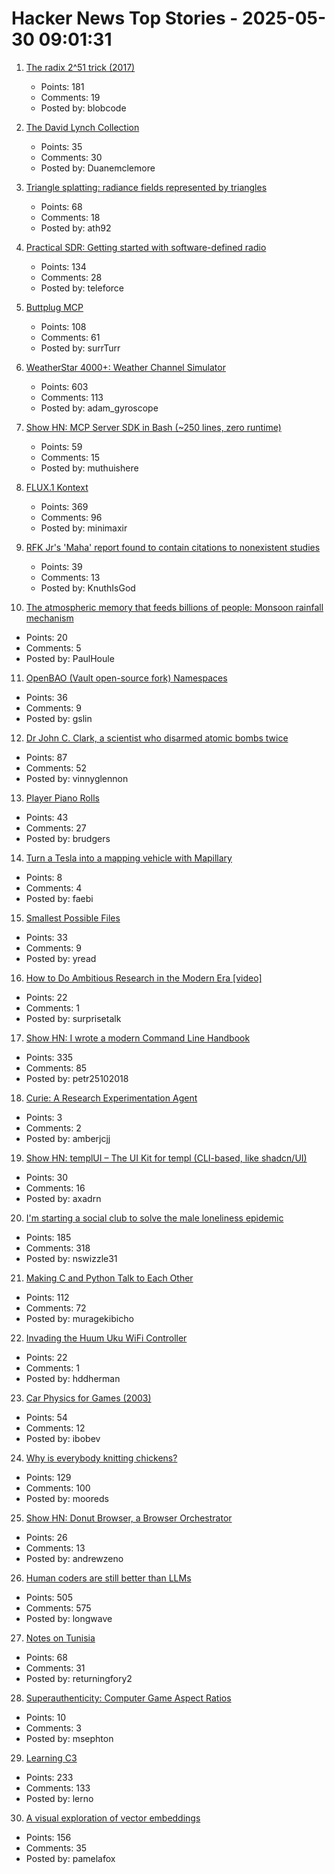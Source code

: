 # Hacker News Top Stories - 2025-05-30 09:01:31

1. [The radix 2^51 trick (2017)](https://www.chosenplaintext.ca/articles/radix-2-51-trick.html)
   - Points: 181
   - Comments: 19
   - Posted by: blobcode

2. [The David Lynch Collection](https://www.juliensauctions.com/en/auctions/julien-s-auctions-turner-classic-movies-present-the-david-lynch-collection)
   - Points: 35
   - Comments: 30
   - Posted by: Duanemclemore

3. [Triangle splatting: radiance fields represented by triangles](https://trianglesplatting.github.io/)
   - Points: 68
   - Comments: 18
   - Posted by: ath92

4. [Practical SDR: Getting started with software-defined radio](https://nostarch.com/practical-sdr)
   - Points: 134
   - Comments: 28
   - Posted by: teleforce

5. [Buttplug MCP](https://github.com/ConAcademy/buttplug-mcp)
   - Points: 108
   - Comments: 61
   - Posted by: surrTurr

6. [WeatherStar 4000+: Weather Channel Simulator](https://weatherstar.netbymatt.com/)
   - Points: 603
   - Comments: 113
   - Posted by: adam_gyroscope

7. [Show HN: MCP Server SDK in Bash (~250 lines, zero runtime)](https://github.com/muthuishere/mcp-server-bash-sdk)
   - Points: 59
   - Comments: 15
   - Posted by: muthuishere

8. [FLUX.1 Kontext](https://bfl.ai/models/flux-kontext)
   - Points: 369
   - Comments: 96
   - Posted by: minimaxir

9. [RFK Jr's 'Maha' report found to contain citations to nonexistent studies](https://www.theguardian.com/us-news/2025/may/29/rfk-jr-maha-health-report-studies)
   - Points: 39
   - Comments: 13
   - Posted by: KnuthIsGod

10. [The atmospheric memory that feeds billions of people: Monsoon rainfall mechanism](https://phys.org/news/2025-05-atmospheric-memory-billions-people-monsoon.html)
   - Points: 20
   - Comments: 5
   - Posted by: PaulHoule

11. [OpenBAO (Vault open-source fork) Namespaces](https://openbao.org/blog/namespaces-announcement/)
   - Points: 36
   - Comments: 9
   - Posted by: gslin

12. [Dr John C. Clark, a scientist who disarmed atomic bombs twice](https://daxe.substack.com/p/disarming-an-atomic-bomb-is-the-worst)
   - Points: 87
   - Comments: 52
   - Posted by: vinnyglennon

13. [Player Piano Rolls](https://omeka-s.library.illinois.edu/s/MPAL/page/player-piano-rolls-landing)
   - Points: 43
   - Comments: 27
   - Posted by: brudgers

14. [Turn a Tesla into a mapping vehicle with Mapillary](https://blog.mapillary.com/update/2020/12/09/map-with-your-tesla.html)
   - Points: 8
   - Comments: 4
   - Posted by: faebi

15. [Smallest Possible Files](https://github.com/mathiasbynens/small)
   - Points: 33
   - Comments: 9
   - Posted by: yread

16. [How to Do Ambitious Research in the Modern Era [video]](https://www.youtube.com/watch?v=w7DVlI_Ztq8)
   - Points: 22
   - Comments: 1
   - Posted by: surprisetalk

17. [Show HN: I wrote a modern Command Line Handbook](https://commandline.stribny.name/)
   - Points: 335
   - Comments: 85
   - Posted by: petr25102018

18. [Curie: A Research Experimentation Agent](https://github.com/Just-Curieous/Curie)
   - Points: 3
   - Comments: 2
   - Posted by: amberjcjj

19. [Show HN: templUI – The UI Kit for templ (CLI-based, like shadcn/UI)](https://templui.io/)
   - Points: 30
   - Comments: 16
   - Posted by: axadrn

20. [I'm starting a social club to solve the male loneliness epidemic](https://wave3.social)
   - Points: 185
   - Comments: 318
   - Posted by: nswizzle31

21. [Making C and Python Talk to Each Other](https://leetarxiv.substack.com/p/making-c-and-python-talk-to-each)
   - Points: 112
   - Comments: 72
   - Posted by: muragekibicho

22. [Invading the Huum Uku WiFi Controller](https://kaurpalang.com/posts/invading-the-sauna/)
   - Points: 22
   - Comments: 1
   - Posted by: hddherman

23. [Car Physics for Games (2003)](https://www.asawicki.info/Mirror/Car%20Physics%20for%20Games/Car%20Physics%20for%20Games.html)
   - Points: 54
   - Comments: 12
   - Posted by: ibobev

24. [Why is everybody knitting chickens?](https://ironicsans.ghost.io/why-is-everybody-knitting-chickens/)
   - Points: 129
   - Comments: 100
   - Posted by: mooreds

25. [Show HN: Donut Browser, a Browser Orchestrator](https://donutbrowser.com/)
   - Points: 26
   - Comments: 13
   - Posted by: andrewzeno

26. [Human coders are still better than LLMs](https://antirez.com/news/153)
   - Points: 505
   - Comments: 575
   - Posted by: longwave

27. [Notes on Tunisia](https://mattlakeman.org/2025/05/29/notes-on-tunisia/)
   - Points: 68
   - Comments: 31
   - Posted by: returningfory2

28. [Superauthenticity: Computer Game Aspect Ratios](https://datadrivengamer.blogspot.com/2025/05/superauthenticity-computer-game-aspect.html)
   - Points: 10
   - Comments: 3
   - Posted by: msephton

29. [Learning C3](https://alloc.dev/2025/05/29/learning_c3)
   - Points: 233
   - Comments: 133
   - Posted by: lerno

30. [A visual exploration of vector embeddings](http://blog.pamelafox.org/2025/05/a-visual-exploration-of-vector.html)
   - Points: 156
   - Comments: 35
   - Posted by: pamelafox

